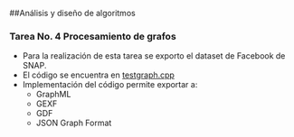 ##Análisis y diseño de algoritmos
### Tarea No. 4 Procesamiento de grafos

- Para la realización de esta tarea se exporto el dataset de Facebook de SNAP.
- El código se encuentra en [testgraph.cpp](https://github.com/tec-csf/tc2017-t4-otono-2019-saulmontesdeoca/blob/master/testgraph.cpp")
- Implementación del código permite exportar a: 
	- GraphML
	- GEXF
	- GDF
	- JSON Graph Format
